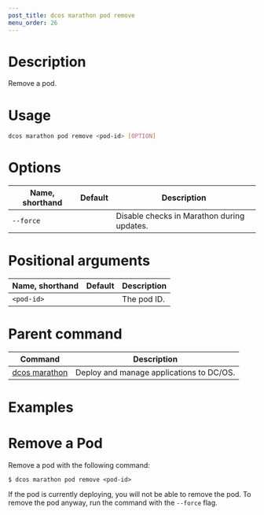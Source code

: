 ```yaml
---
post_title: dcos marathon pod remove
menu_order: 26
---
```


# Description
Remove a pod.

# Usage

```bash
dcos marathon pod remove <pod-id> [OPTION]
```

# Options

| Name, shorthand | Default | Description |
|---------|-------------|-------------|
| `--force`   |             | Disable checks in Marathon during updates. |

# Positional arguments

| Name, shorthand | Default | Description |
|---------|-------------|-------------|
| `<pod-id>`   |             | The pod ID. |

# Parent command

| Command | Description |
|---------|-------------|
| [dcos marathon](/docs/1.9/usage/cli/command-reference/dcos-marathon/) | Deploy and manage applications to DC/OS. |

# Examples

# Remove a Pod
Remove a pod with the following command:
```
$ dcos marathon pod remove <pod-id>
```

If the pod is currently deploying, you will not be able to remove the pod. To remove the pod anyway, run the command with the `--force` flag.
